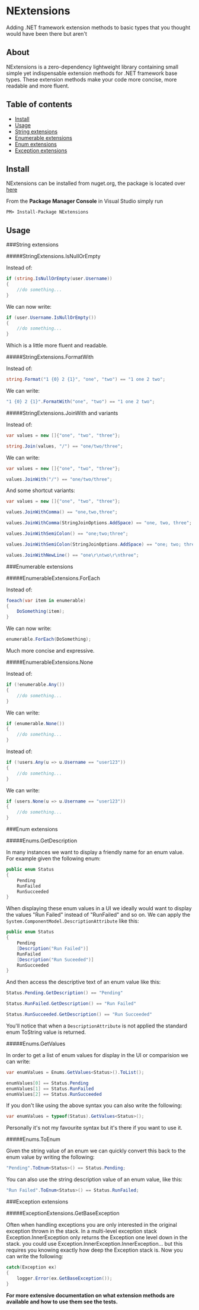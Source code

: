 NExtensions
===========

Adding .NET framework extension methods to basic types that you thought would have been there but aren't

About
-----

NExtensions is a zero-dependency lightweight library containing small simple yet indispensable extension methods for .NET framework base types. These extension methods make your code more concise, more readable and more fluent.

Table of contents
-----------------

* [Install](https://github.com/halcharger/NExtensions#install)
* [Usage](https://github.com/halcharger/NExtensions#usage)
* [String extensions](https://github.com/halcharger/NExtensions#string-extensions)
* [Enumerable extensions](https://github.com/halcharger/NExtensions#enumerable-extensions)
* [Enum extensions](https://github.com/halcharger/NExtensions#enum-extensions)
* [Exception extensions](https://github.com/halcharger/NExtensions#exception-extensions)

Install
-------

NExtensions can be installed from nuget.org, the package is located over [here](https://www.nuget.org/packages/nextensions)

From the **Package Manager Console** in Visual Studio simply run 

`PM> Install-Package NExtensions`

Usage
-----

###String extensions

#####StringExtensions.IsNullOrEmpty

Instead of:

```c#
if (string.IsNullOrEmpty(user.Username))
{
	//do something...
}
```

We can now write:

```c#
if (user.Username.IsNullOrEmpty())
{
	//do something...
}
```

Which is a little more fluent and readable.

#####StringExtensions.FormatWith

Instead of:

```c#
string.Format("1 {0} 2 {1}", "one", "two") == "1 one 2 two";
```

We can write:

```c#
"1 {0} 2 {1}".FormatWith("one", "two") == "1 one 2 two";
```

#####StringExtensions.JoinWith and variants

Instead of:

```c#
var values = new []{"one", "two", "three"};

string.Join(values, "/") == "one/two/three";
```

We can write:

```c#
var values = new []{"one", "two", "three"};

values.JoinWith("/") == "one/two/three";
```

And some shortcut variants:

```c#
var values = new []{"one", "two", "three"};

values.JoinWithComma() == "one,two,three";

values.JoinWithComma(StringJoinOptions.AddSpace) == "one, two, three";

values.JoinWithSemiColon() == "one;two;three";

values.JoinWithSemiColon(StringJoinOptions.AddSpace) == "one; two; three";

values.JoinWithNewLine() == "one\r\ntwo\r\nthree";
```

###Enumerable extensions

#####EnumerableExtensions.ForEach

Instead of:

```c#
foeach(var item in enumerable)
{
	DoSomething(item);
}
```

We can now write:

```c#
enumerable.ForEach(DoSomething);
```

Much more concise and expressive.

#####EnumerableExtensions.None

Instead of:

```c#
if (!enumerable.Any())
{
	//do something...
}
```

We can write:

```c#
if (enumerable.None())
{
	//do something...
}
```

Instead of:

```c#
if (!users.Any(u => u.Username == "user123"))
{
	//do something...
}
```

We can write:

```c#
if (users.None(u => u.Username == "user123"))
{
	//do something...
}
```

###Enum extensions

#####Enums.GetDescription

In many instances we want to display a friendly name for an enum value. For example given the following enum:

```c#
public enum Status
{
	Pending
	RunFailed
	RunSucceeded
}
```

When displaying these enum values in a UI we ideally would want to display the values "Run Failed" instead of "RunFailed" and so on. We can apply the `System.ComponentModel.DescriptionAttribute` like this:

```c#
public enum Status
{
	Pending
	[Description("Run Failed")]
	RunFailed
	[Description("Run Suceeded")]
	RunSucceeded
}
```
And then access the descriptive text of an enum value like this:

```c#
Status.Pending.GetDescription() == "Pending"

Status.RunFailed.GetDescription() == "Run Failed"

Status.RunSucceeded.GetDescription() == "Run Succeeded"
```

You'll notice that when a `DescriptionAttribute` is not applied the standard enum ToString value is returned.

#####Enums.GetValues

In order to get a list of enum values for display in the UI or comparision we can write:

```c#
var enumValues = Enums.GetValues<Status>().ToList();

enumValues[0] == Status.Pending
enumValues[1] == Status.RunFailed
enumValues[2] == Status.RunSucceeded
```

If you don't like using the above syntax you can also write the following:

```c#
var enumValues = typeof(Status).GetValues<Status>();
```

Personally it's not my favourite syntax but it's there if you want to use it.

#####Enums.ToEnum

Given the string value of an enum we can quickly convert this back to the enum value by writing the following:

```c#
"Pending".ToEnum<Status>() == Status.Pending;
```

You can also use the string description value of an enum value, like this:

```c#
"Run Failed".ToEnum<Status>() == Status.RunFailed;
```

###Exception extensions

#####ExceptionExtensions.GetBaseException

Often when handling exceptions you are only interested in the original exception thrown in the stack. In a multi-level exception stack Exception.InnerException only returns the Exception one level down in the stack. you could use Exception.InnerException.InnerException... but this requires you knowing exactly how deep the Exception stack is. Now you can write the following:

```c#
catch(Exception ex)
{
	logger.Error(ex.GetBaseException());
}
```

**For more extensive documentation on what extension methods are available and how to use them see the tests.**